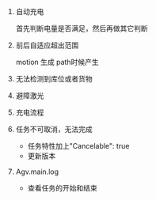 1. 自动充电

   首先判断电量是否满足，然后再做其它判断

2. 前后自适应超出范围

   motion 生成 path时候产生

3. 无法检测到库位或者货物

4. 避障激光

5. 充电流程

6. 任务不可取消，无法完成

   - 任务特性加上"Cancelable": true
   - 更新版本

7. Agv.main.log
   - 查看任务的开始和结束

